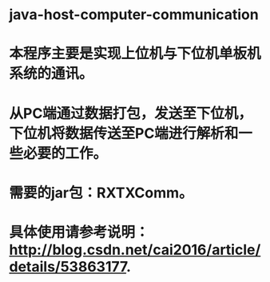 # java-host-computer-communication
# 本程序主要是实现上位机与下位机单板机系统的通讯。
# 从PC端通过数据打包，发送至下位机，下位机将数据传送至PC端进行解析和一些必要的工作。
# 需要的jar包：RXTXComm。
# 具体使用请参考说明：http://blog.csdn.net/cai2016/article/details/53863177.
